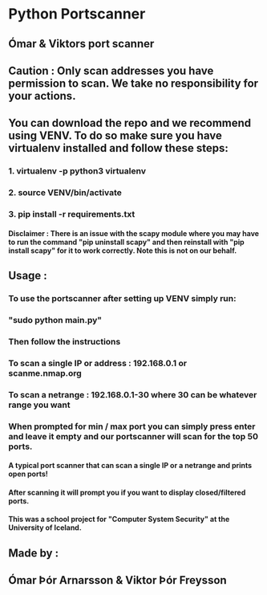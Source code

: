 # Python Portscanner

## Ómar & Viktors port scanner

## Caution : Only scan addresses you have permission to scan. We take no responsibility for your actions.

## You can download the repo and we recommend using VENV. To do so make sure you have virtualenv installed and follow these steps:
### 1. virtualenv -p python3 virtualenv
### 2. source VENV/bin/activate
### 3. pip install -r requirements.txt
#### Disclaimer : There is an issue with the scapy module where you may have to run the command "pip uninstall scapy" and then reinstall with "pip install scapy" for it to work correctly. Note this is not on our behalf.

## Usage :
### To use the portscanner after setting up VENV simply run:
### "sudo python main.py"
### Then follow the instructions
### To scan a single IP or address : 192.168.0.1 or scanme.nmap.org
### To scan a netrange : 192.168.0.1-30 where 30 can be whatever range you want
### When prompted for min / max port you can simply press enter and leave it empty and our portscanner will scan for the top 50 ports.

#### A typical port scanner that can scan a single IP or a netrange and prints open ports!
#### After scanning it will prompt you if you want to display closed/filtered ports.
#### This was a school project for "Computer System Security" at the University of Iceland.


## Made by :
## Ómar Þór Arnarsson & Viktor Þór Freysson
